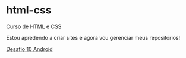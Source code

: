 # html-css
 Curso de HTML e CSS

Estou apredendo a criar sites e agora vou gerenciar meus repositórios!

<a href="https://edimarjuniop.github.io/html-css/disafios/des010b/andoid.html">Desafio 10 Android</a>